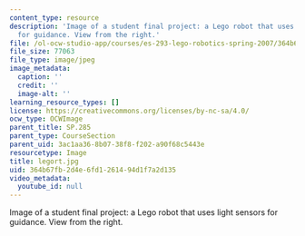 ```yaml
---
content_type: resource
description: 'Image of a student final project: a Lego robot that uses light sensors
  for guidance. View from the right.'
file: /ol-ocw-studio-app/courses/es-293-lego-robotics-spring-2007/364b67fb2d4e6fd1261494d1f7a2d135_legort.jpg
file_size: 77063
file_type: image/jpeg
image_metadata:
  caption: ''
  credit: ''
  image-alt: ''
learning_resource_types: []
license: https://creativecommons.org/licenses/by-nc-sa/4.0/
ocw_type: OCWImage
parent_title: SP.285
parent_type: CourseSection
parent_uid: 3ac1aa36-8b07-38f8-f202-a90f68c5443e
resourcetype: Image
title: legort.jpg
uid: 364b67fb-2d4e-6fd1-2614-94d1f7a2d135
video_metadata:
  youtube_id: null
---
```

Image of a student final project: a Lego robot that uses light sensors for guidance. View from the right.